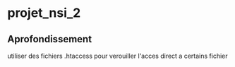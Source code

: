 # projet_nsi_2


## Aprofondissement

utiliser des fichiers .htaccess pour verouiller l'acces direct a certains fichier



